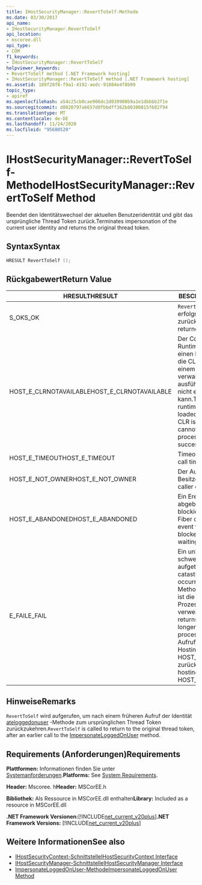 ```yaml
---
title: IHostSecurityManager::RevertToSelf-Methode
ms.date: 03/30/2017
api_name:
- IHostSecurityManager.RevertToSelf
api_location:
- mscoree.dll
api_type:
- COM
f1_keywords:
- IHostSecurityManager::RevertToSelf
helpviewer_keywords:
- RevertToSelf method [.NET Framework hosting]
- IHostSecurityManager::RevertToSelf method [.NET Framework hosting]
ms.assetid: 189f28f8-f9a1-4192-aedc-91084e4f8b99
topic_type:
- apiref
ms.openlocfilehash: a54c25cb0cae906dc2d030900b9a1e1dbbbb2f1e
ms.sourcegitcommit: d8020797a6657d0fbbdff362b80300815f682f94
ms.translationtype: MT
ms.contentlocale: de-DE
ms.lasthandoff: 11/24/2020
ms.locfileid: "95680520"
---
```

# <a name="ihostsecuritymanagerreverttoself-method"></a><span data-ttu-id="1e166-102">IHostSecurityManager::RevertToSelf-Methode</span><span class="sxs-lookup"><span data-stu-id="1e166-102">IHostSecurityManager::RevertToSelf Method</span></span>

<span data-ttu-id="1e166-103">Beendet den Identitätswechsel der aktuellen Benutzeridentität und gibt das ursprüngliche Thread Token zurück.</span><span class="sxs-lookup"><span data-stu-id="1e166-103">Terminates impersonation of the current user identity and returns the original thread token.</span></span>  
  
## <a name="syntax"></a><span data-ttu-id="1e166-104">Syntax</span><span class="sxs-lookup"><span data-stu-id="1e166-104">Syntax</span></span>  
  
```cpp  
HRESULT RevertToSelf ();  
```  
  
## <a name="return-value"></a><span data-ttu-id="1e166-105">Rückgabewert</span><span class="sxs-lookup"><span data-stu-id="1e166-105">Return Value</span></span>  
  
|<span data-ttu-id="1e166-106">HRESULT</span><span class="sxs-lookup"><span data-stu-id="1e166-106">HRESULT</span></span>|<span data-ttu-id="1e166-107">BESCHREIBUNG</span><span class="sxs-lookup"><span data-stu-id="1e166-107">Description</span></span>|  
|-------------|-----------------|  
|<span data-ttu-id="1e166-108">S_OK</span><span class="sxs-lookup"><span data-stu-id="1e166-108">S_OK</span></span>|<span data-ttu-id="1e166-109">`RevertToSelf` wurde erfolgreich zurückgegeben.</span><span class="sxs-lookup"><span data-stu-id="1e166-109">`RevertToSelf` returned successfully.</span></span>|  
|<span data-ttu-id="1e166-110">HOST_E_CLRNOTAVAILABLE</span><span class="sxs-lookup"><span data-stu-id="1e166-110">HOST_E_CLRNOTAVAILABLE</span></span>|<span data-ttu-id="1e166-111">Der Common Language Runtime (CLR) wurde nicht in einen Prozess geladen, oder die CLR befindet sich in einem Zustand, in dem Sie verwalteten Code nicht ausführen oder den-Befehl nicht erfolgreich verarbeiten kann.</span><span class="sxs-lookup"><span data-stu-id="1e166-111">The common language runtime (CLR) has not been loaded into a process, or the CLR is in a state in which it cannot run managed code or process the call successfully.</span></span>|  
|<span data-ttu-id="1e166-112">HOST_E_TIMEOUT</span><span class="sxs-lookup"><span data-stu-id="1e166-112">HOST_E_TIMEOUT</span></span>|<span data-ttu-id="1e166-113">Timeout des Aufrufes.</span><span class="sxs-lookup"><span data-stu-id="1e166-113">The call timed out.</span></span>|  
|<span data-ttu-id="1e166-114">HOST_E_NOT_OWNER</span><span class="sxs-lookup"><span data-stu-id="1e166-114">HOST_E_NOT_OWNER</span></span>|<span data-ttu-id="1e166-115">Der Aufrufer ist nicht Besitzer der Sperre.</span><span class="sxs-lookup"><span data-stu-id="1e166-115">The caller does not own the lock.</span></span>|  
|<span data-ttu-id="1e166-116">HOST_E_ABANDONED</span><span class="sxs-lookup"><span data-stu-id="1e166-116">HOST_E_ABANDONED</span></span>|<span data-ttu-id="1e166-117">Ein Ereignis wurde abgebrochen, während ein blockierter Thread oder eine Fiber darauf wartete.</span><span class="sxs-lookup"><span data-stu-id="1e166-117">An event was canceled while a blocked thread or fiber was waiting on it.</span></span>|  
|<span data-ttu-id="1e166-118">E_FAIL</span><span class="sxs-lookup"><span data-stu-id="1e166-118">E_FAIL</span></span>|<span data-ttu-id="1e166-119">Ein unbekannter schwerwiegender Fehler ist aufgetreten.</span><span class="sxs-lookup"><span data-stu-id="1e166-119">An unknown catastrophic failure occurred.</span></span> <span data-ttu-id="1e166-120">Wenn eine Methode E_FAIL zurückgibt, ist die CLR innerhalb des Prozesses nicht mehr verwendbar.</span><span class="sxs-lookup"><span data-stu-id="1e166-120">When a method returns E_FAIL, the CLR is no longer usable within the process.</span></span> <span data-ttu-id="1e166-121">Nachfolgende Aufrufe von Hostingmethoden geben HOST_E_CLRNOTAVAILABLE zurück.</span><span class="sxs-lookup"><span data-stu-id="1e166-121">Subsequent calls to hosting methods return HOST_E_CLRNOTAVAILABLE.</span></span>|  
  
## <a name="remarks"></a><span data-ttu-id="1e166-122">Hinweise</span><span class="sxs-lookup"><span data-stu-id="1e166-122">Remarks</span></span>  

 <span data-ttu-id="1e166-123">`RevertToSelf` wird aufgerufen, um nach einem früheren Aufruf der Identität [ateloggedonuser](ihostsecuritymanager-impersonateloggedonuser-method.md) -Methode zum ursprünglichen Thread Token zurückzukehren.</span><span class="sxs-lookup"><span data-stu-id="1e166-123">`RevertToSelf` is called to return to the original thread token, after an earlier call to the [ImpersonateLoggedOnUser](ihostsecuritymanager-impersonateloggedonuser-method.md) method.</span></span>  
  
## <a name="requirements"></a><span data-ttu-id="1e166-124">Requirements (Anforderungen)</span><span class="sxs-lookup"><span data-stu-id="1e166-124">Requirements</span></span>  

 <span data-ttu-id="1e166-125">**Plattformen:** Informationen finden Sie unter [Systemanforderungen](../../get-started/system-requirements.md).</span><span class="sxs-lookup"><span data-stu-id="1e166-125">**Platforms:** See [System Requirements](../../get-started/system-requirements.md).</span></span>  
  
 <span data-ttu-id="1e166-126">**Header:** Mscoree. h</span><span class="sxs-lookup"><span data-stu-id="1e166-126">**Header:** MSCorEE.h</span></span>  
  
 <span data-ttu-id="1e166-127">**Bibliothek:** Als Ressource in MSCorEE.dll enthalten</span><span class="sxs-lookup"><span data-stu-id="1e166-127">**Library:** Included as a resource in MSCorEE.dll</span></span>  
  
 <span data-ttu-id="1e166-128">**.NET Framework Versionen:**[!INCLUDE[net_current_v20plus](../../../../includes/net-current-v20plus-md.md)]</span><span class="sxs-lookup"><span data-stu-id="1e166-128">**.NET Framework Versions:** [!INCLUDE[net_current_v20plus](../../../../includes/net-current-v20plus-md.md)]</span></span>  
  
## <a name="see-also"></a><span data-ttu-id="1e166-129">Weitere Informationen</span><span class="sxs-lookup"><span data-stu-id="1e166-129">See also</span></span>

- [<span data-ttu-id="1e166-130">IHostSecurityContext-Schnittstelle</span><span class="sxs-lookup"><span data-stu-id="1e166-130">IHostSecurityContext Interface</span></span>](ihostsecuritycontext-interface.md)
- [<span data-ttu-id="1e166-131">IHostSecurityManager-Schnittstelle</span><span class="sxs-lookup"><span data-stu-id="1e166-131">IHostSecurityManager Interface</span></span>](ihostsecuritymanager-interface.md)
- [<span data-ttu-id="1e166-132">ImpersonateLoggedOnUser-Methode</span><span class="sxs-lookup"><span data-stu-id="1e166-132">ImpersonateLoggedOnUser Method</span></span>](ihostsecuritymanager-impersonateloggedonuser-method.md)
